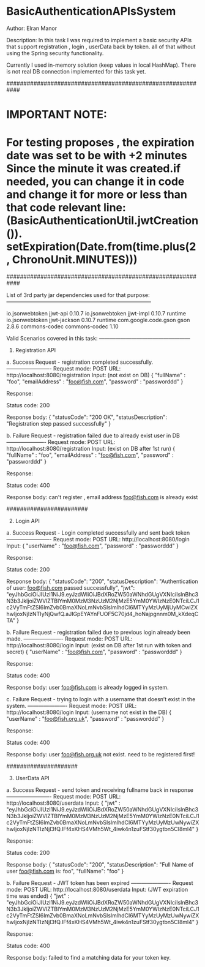 # BasicAuthenticationAPIsSystem

Author: Elran Manor

Description:
In this task I was required to implement a basic security APIs  that support registration , login , userData back by token. all of that without using the Spring security functionality.

Currently I used in-memory solution (keep values in local HashMap).
There is not real DB connection implemented for this task yet. 

############################################################
# IMPORTANT NOTE: 												#
# For testing proposes , the expiration date was set to be with +2 minutes Since the minute it was created.if needed, you can change it in code and change it for more or less than that code relevant line: (BasicAuthenticationUtil.jwtCreation()).  setExpiration(Date.from(time.plus(2, ChronoUnit.MINUTES)))
############################################################

List of 3rd party jar dependencies used for that purpose:
———————————————————————————
<!--JJWT dependencies-->
<dependency>
	<groupId>io.jsonwebtoken</groupId>
	<artifactId>jjwt-api</artifactId>
	<version>0.10.7</version>
</dependency>
<dependency>
	<groupId>io.jsonwebtoken</groupId>
	<artifactId>jjwt-impl</artifactId>
	<version>0.10.7</version>
	<scope>runtime</scope>
</dependency>
<dependency>
	<groupId>io.jsonwebtoken</groupId>
	<artifactId>jjwt-jackson</artifactId>
	<version>0.10.7</version>
	<scope>runtime</scope>
</dependency>
<!--GSON dependency-->
<dependency>
	<groupId>com.google.code.gson</groupId>
	<artifactId>gson</artifactId>
	<version>2.8.6</version>
</dependency>
<!--ENCRYPTION/DECRYPTION 3rd party jar-->
<dependency>
	<groupId>commons-codec</groupId>
	<artifactId>commons-codec</artifactId>
	<version>1.10</version>
</dependency>


Valid Scenarios covered in this task:
—————————————————
1. Registration API

a. Success Request  - registration completed successfully. 
————————-
Request mode: POST
URL: http://localhost:8080/registration
Input: (not exist on DB)
{
    "fullName" : "foo",
    "emailAddress" : "foo@fish.com",
    "password" : "passworddd"
}

Response:

Status code: 200

Response body:
{
    "statusCode": "200 OK",
    "statusDescription": "Registration step passed successfully"
}


b. Failure Request - registration failed due to already exist user in DB
———————-
Request mode: POST
URL: http://localhost:8080/registration
Input: (exist on DB after 1st run)
{
    "fullName" : "foo",
    "emailAddress" : "foo@fish.com",
    "password" : "passworddd"
}

Response:

Status code: 400

Response body:
   can't register , email address foo@fish.com is already exist

########################

2. Login API

a. Success Request  - Login completed successfully and sent back token 
————————-
Request mode: POST
URL: http://localhost:8080/login
Input: 
{
    "userName" : "foo@fish.com",
    "password" : "passworddd"
}


Response:

Status code: 200

Response body:
{
    "statusCode": "200",
    "statusDescription": "Authentication of user: foo@fish.com passed successfully",
    "jwt": "eyJhbGciOiJIUzI1NiJ9.eyJzdWIiOiJBdXRoZW50aWNhdGUgVXNlciIsInBhc3N3b3JkIjoiZWVlZTBlYmM0MzM3NzUzM2NjMzE5YmM0YWIzNzE0NTciLCJ1c2VyTmFtZSI6ImZvb0BmaXNoLmNvbSIsImlhdCI6MTYyMzUyMjUyMCwiZXhwIjoxNjIzNTIyNjQwfQ.aJIGpEYAYnFUOF5C70jd4_hoNajpgnnm0M_kXdeqCTA"
}



b. Failure Request - registration failed due to previous login already been made.
———————-
Request mode: POST
URL: http://localhost:8080/login
Input: (exist on DB after 1st run with token and secret)
{
    "userName" : "foo@fish.com",
    "password" : "passworddd"
}


Response:

Status code: 400

Response body:
   user foo@fish.com is already logged in system.



c. Failure Request - trying to login with a username that doesn’t exist in the system.
———————-
Request mode: POST
URL: http://localhost:8080/login
Input: (username not exist in the DB)
{
    "userName" : "foo@fish.org.uk",
    "password" : "passworddd"
}


Response:

Status code: 400

Response body:
  user foo@fish.org.uk not exist. need to be registered first! 


#####################

3. UserData API

a. Success Request  - send token and receiving fullname back in response
————————-
Request mode: POST
URL: http://localhost:8080/userdata
Input: 
{
    "jwt" : "eyJhbGciOiJIUzI1NiJ9.eyJzdWIiOiJBdXRoZW50aWNhdGUgVXNlciIsInBhc3N3b3JkIjoiZWVlZTBlYmM0MzM3NzUzM2NjMzE5YmM0YWIzNzE0NTciLCJ1c2VyTmFtZSI6ImZvb0BmaXNoLmNvbSIsImlhdCI6MTYyMzUyMzUwNywiZXhwIjoxNjIzNTIzNjI3fQ.IFf4xKHS4VMh5Wt_4iwk4n1zuFStf30ygtbn5CI8ml4"
}



Response:

Status code: 200

Response body:
{
    "statusCode": "200",
    "statusDescription": "Full Name of user foo@fish.com is: foo",
    "fullName": "foo"
}


b. Failure Request - JWT token has been expired
———————-
Request mode: POST
URL: http://localhost:8080/userdata
Input: (JWT expiration time was ended)
{
    "jwt" : "eyJhbGciOiJIUzI1NiJ9.eyJzdWIiOiJBdXRoZW50aWNhdGUgVXNlciIsInBhc3N3b3JkIjoiZWVlZTBlYmM0MzM3NzUzM2NjMzE5YmM0YWIzNzE0NTciLCJ1c2VyTmFtZSI6ImZvb0BmaXNoLmNvbSIsImlhdCI6MTYyMzUyMzUwNywiZXhwIjoxNjIzNTIzNjI3fQ.IFf4xKHS4VMh5Wt_4iwk4n1zuFStf30ygtbn5CI8ml4"
}



Response:

Status code: 400

Response body:
  failed to find a matching data for your token key.



